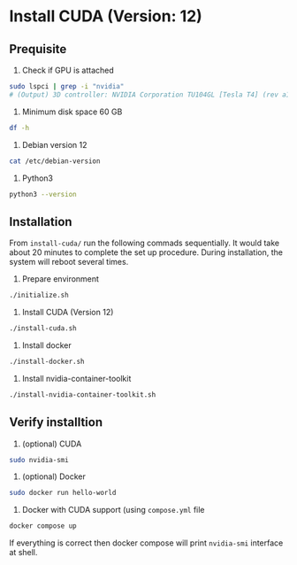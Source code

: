 # Install CUDA (Version: 12)
## Prequisite
1. Check if GPU is attached
```bash
sudo lspci | grep -i "nvidia"
# (Output) 3D controller: NVIDIA Corporation TU104GL [Tesla T4] (rev a1)
```
1. Minimum disk space 60 GB
```bash
df -h
```
1. Debian version 12
```bash
cat /etc/debian-version
```
1. Python3
```bash
python3 --version
```

## Installation
From `install-cuda/` run the following commads sequentially. It would take about 20 minutes to complete the set up procedure. During installation, the system will reboot several times.

1. Prepare environment
```bash
./initialize.sh
```
1. Install CUDA (Version 12)
```bash
./install-cuda.sh
```
1. Install docker
```bash
./install-docker.sh
```
1. Install nvidia-container-toolkit
```bash
./install-nvidia-container-toolkit.sh
```

## Verify installtion
1. (optional) CUDA
```bash
sudo nvidia-smi
```
1. (optional) Docker
```bash
sudo docker run hello-world
```
1. Docker with CUDA support (using `compose.yml` file
```bash
docker compose up
```
If everything is correct then docker compose will print `nvidia-smi` interface at shell. 
